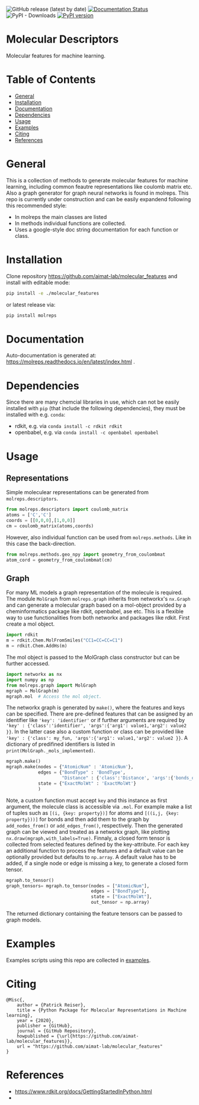 ![GitHub release (latest by date)](https://img.shields.io/github/v/release/aimat-lab/molecular_features)
[![Documentation Status](https://readthedocs.org/projects/molreps/badge/?version=latest)](https://molreps.readthedocs.io/en/latest/?badge=latest)
![PyPI - Downloads](https://img.shields.io/pypi/dm/molreps)
[![PyPI version](https://badge.fury.io/py/molreps.svg)](https://badge.fury.io/py/molreps)


# Molecular Descriptors

Molecular features for machine learning.

# Table of Contents
* [General](#general)
* [Installation](#installation)
* [Documentation](#documentation)
* [Dependencies](#dependencies)
* [Usage](#usage)
* [Examples](#examples)
* [Citing](#citing)
* [References](#references)


 

<a name="general"></a>
# General

This is a collection of methods to generate molecular features for machine learning, including common feautre representations like coulomb matrix etc. 
Also a graph generator for graph neural networks is found in molreps. This repo is currently under construction and can be easily expandend following this recommended style:
* In molreps the main classes are listed
* In methods individual functions are collected.
* Uses a google-style doc string documentation for each function or class.


<a name="installation"></a>
# Installation

Clone repository https://github.com/aimat-lab/molecular_features and install with editable mode:

```bash
pip install -e ./molecular_features
```

or latest release via:
```bash
pip install molreps
```
<a name="documentation"></a>
# Documentation

Auto-documentation is generated at: https://molreps.readthedocs.io/en/latest/index.html .

<a name="dependencies"></a>
# Dependencies

Since there are many chemcial libraries in use, which can not be easily installed with `pip` (that include the following dependencies), they must be installed with e.g. `conda`:
- rdkit, e.g. via `conda install -c rdkit rdkit`
- openbabel, e.g. via `conda install -c openbabel openbabel`

<a name="usage"></a>
# Usage

## Representations
Simple moleculear representations can be generated from `molreps.descriptors`.

```python
from molreps.descriptors import coulomb_matrix
atoms = ['C','C']
coords = [[0,0,0],[1,0,0]]
cm = coulomb_matrix(atoms,coords)
```

However, also individual function can be used from `molreps.methods`. Like in this case the back-direction.

```python
from molreps.methods.geo_npy import geometry_from_coulombmat
atom_cord = geometry_from_coulombmat(cm)
```

## Graph
For many ML models a graph representation of the molecule is required. The module `MolGraph` from `molreps.graph`
inherits from networkx's `nx.Graph` and can generate a molecular graph based on a mol-object provided by a cheminformatics package like rdkit, openbabel, ase etc. 
This is a flexible way to use functionalities from both networkx and packages like rdkit. First create a mol object.

```python
import rdkit
m = rdkit.Chem.MolFromSmiles("CC1=CC=CC=C1")
m = rdkit.Chem.AddHs(m)
```

The mol object is passed to the MolGraph class constructor but can be further accessed. 

```python
import networkx as nx
import numpy as np
from molreps.graph import MolGraph
mgraph = MolGraph(m)
mgraph.mol  # Access the mol object.
```

The networkx graph is generated by `make()`, where the features and keys can be specified. There are pre-defined features
that can be assigned by an identifier like `'key': 'identifier'` or if further arguments are required by
`'key' : {'class':'identifier', 'args':{'arg1': value1,'arg2': value2 }}`. In the latter case also a custom function or class can be 
provided like `'key' : {'class': my_fun, 'args':{'arg1': value1,'arg2': value2 }}`. A dictionary of predifined identifiers is listed in `print(MolGraph._mols_implemented)`.

```python
mgraph.make()
mgraph.make(nodes = {"AtomicNum" : 'AtomicNum'},
            edges = {"BondType" : 'BondType',
                     "Distance" : {'class':'Distance', 'args':{'bonds_only':True}}},
            state = {"ExactMolWt" : 'ExactMolWt'}
            )
```
Note, a custom function must accept `key` and this instance as first argument, the molecule class is accessible via `.mol`. For example make a list of tuples such as `[(i, {key: property})]` for atoms and `[((i,j, {key: property}))]` for bonds and then add them to the graph by 
`add_nodes_from()` or `add_edges_from()`, respectively. Then the generated graph can be viewed and treated as a networkx graph, like plotting `nx.draw(mgraph,with_labels=True)`.
Finnaly, a closed form tensor is collected from selected features defined by the key-attribute. 
For each key an additional function to process the features and a default value can be optionally provided but defaults to `np.array`.
A default value has to be added, if a single node or edge is missing a key, to generate a closed form tensor.

```python
mgraph.to_tensor()
graph_tensors= mgraph.to_tensor(nodes = ["AtomicNum"],
                                edges = ["BondType"],
                                state = ["ExactMolWt"],
                                out_tensor = np.array)
```

The returned dictionary containing the feature tensors can be passed to graph models.


<a name="examples"></a>
# Examples
Examples scripts using this repo are collected in [examples](examples).

<a name="citing"></a>
# Citing

```
@Misc{,
    author = {Patrick Reiser},
    title = {Python Package for Molecular Representations in Machine learning},
    year = {2020},
    publisher = {GitHub},
    journal = {GitHub Repository},
    howpublished = {\url{https://github.com/aimat-lab/molecular_features}},
    url = "https://github.com/aimat-lab/molecular_features"
}
```

<a name="references"></a>
# References
* https://www.rdkit.org/docs/GettingStartedInPython.html
* 